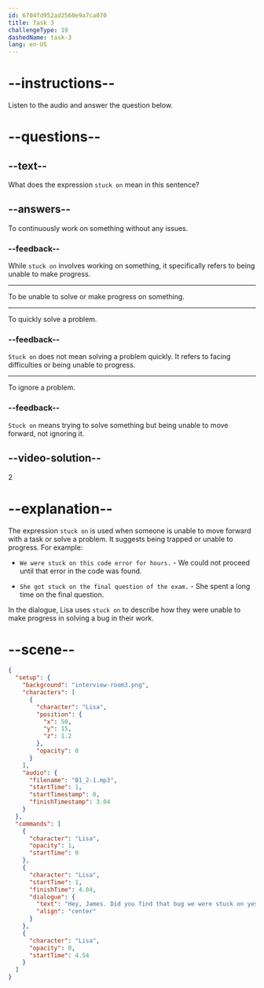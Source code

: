 ```yaml
---
id: 6704fd952ad2560e9a7ca070
title: Task 3
challengeType: 19
dashedName: task-3
lang: en-US
---
```


<!-- (Audio) Lisa: Hey, James. Did you find that bug we were stuck on yesterday? -->

# --instructions--

Listen to the audio and answer the question below.

# --questions--

## --text--

What does the expression `stuck on` mean in this sentence?

## --answers--

To continuously work on something without any issues.

### --feedback--

While `stuck on` involves working on something, it specifically refers to being unable to make progress.

---

To be unable to solve or make progress on something.

---

To quickly solve a problem.

### --feedback--

`Stuck on` does not mean solving a problem quickly. It refers to facing difficulties or being unable to progress.

---

To ignore a problem.

### --feedback--

`Stuck on` means trying to solve something but being unable to move forward, not ignoring it.

## --video-solution--

2

# --explanation--

The expression `stuck on` is used when someone is unable to move forward with a task or solve a problem. It suggests being trapped or unable to progress. For example:

- `We were stuck on this code error for hours.` - We could not proceed until that error in the code was found.

- `She got stuck on the final question of the exam.` - She spent a long time on the final question.

In the dialogue, Lisa uses `stuck on` to describe how they were unable to make progress in solving a bug in their work.

# --scene--

```json
{
  "setup": {
    "background": "interview-room3.png",
    "characters": [
      {
        "character": "Lisa",
        "position": {
          "x": 50,
          "y": 15,
          "z": 1.2
        },
        "opacity": 0
      }
    ],
    "audio": {
      "filename": "B1_2-1.mp3",
      "startTime": 1,
      "startTimestamp": 0,
      "finishTimestamp": 3.04
    }
  },
  "commands": [
    {
      "character": "Lisa",
      "opacity": 1,
      "startTime": 0
    },
    {
      "character": "Lisa",
      "startTime": 1,
      "finishTime": 4.04,
      "dialogue": {
        "text": "Hey, James. Did you find that bug we were stuck on yesterday?",
        "align": "center"
      }
    },
    {
      "character": "Lisa",
      "opacity": 0,
      "startTime": 4.54
    }
  ]
}
```
